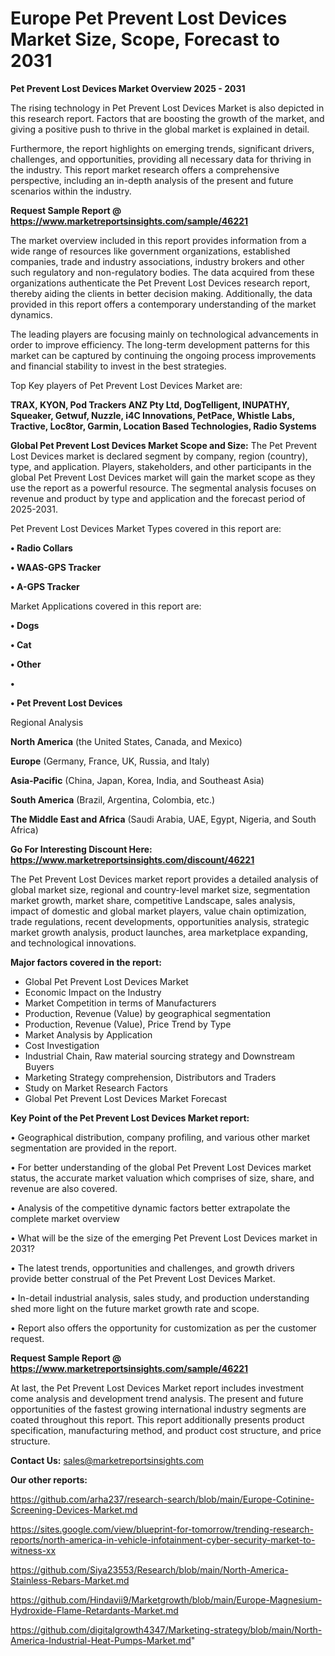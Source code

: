 # Europe Pet Prevent Lost Devices Market Size, Scope, Forecast to 2031

<Strong> Pet Prevent Lost Devices Market Overview 2025 - 2031</strong>

The rising technology in Pet Prevent Lost Devices Market is also depicted in this research report. Factors that are boosting the growth of the market, and giving a positive push to thrive in the global market is explained in detail.

Furthermore, the report highlights on emerging trends, significant drivers, challenges, and opportunities, providing all necessary data for thriving in the industry. This report market research offers a comprehensive perspective, including an in-depth analysis of the present and future scenarios within the industry.

<strong>Request Sample Report @ <a href=https://www.marketreportsinsights.com/sample/46221>https://www.marketreportsinsights.com/sample/46221</a></strong>

The market overview included in this report provides information from a wide range of resources like government organizations, established companies, trade and industry associations, industry brokers and other such regulatory and non-regulatory bodies. The data acquired from these organizations authenticate the Pet Prevent Lost Devices research report, thereby aiding the clients in better decision making. Additionally, the data provided in this report offers a contemporary understanding of the market dynamics.

The leading players are focusing mainly on technological advancements in order to improve efficiency. The long-term development patterns for this market can be captured by continuing the ongoing process improvements and financial stability to invest in the best strategies.

Top Key players of Pet Prevent Lost Devices Market are:

<strong>TRAX, KYON, Pod Trackers ANZ Pty Ltd, DogTelligent, INUPATHY, Squeaker, Getwuf, Nuzzle, i4C Innovations, PetPace, Whistle Labs, Tractive, Loc8tor, Garmin, Location Based Technologies, Radio Systems</strong>

<strong><b>Global Pet Prevent Lost Devices Market Scope and Size:</b></strong>
The Pet Prevent Lost Devices market is declared segment by company, region (country), type, and application. Players, stakeholders, and other participants in the global Pet Prevent Lost Devices market will gain the market scope as they use the report as a powerful resource. The segmental analysis focuses on revenue and product by type and application and the forecast period of 2025-2031.

Pet Prevent Lost Devices Market Types covered in this report are:

<strong>•  Radio Collars

•  WAAS-GPS Tracker

•  A-GPS Tracker</strong>

Market Applications covered in this report are:

<strong>•  Dogs

•  Cat

•  Other

•  

•  Pet Prevent Lost Devices</strong> 

Regional Analysis

<strong>North America</strong> (the United States, Canada, and Mexico)

<strong>Europe</strong> (Germany, France, UK, Russia, and Italy)

<strong>Asia-Pacific</strong> (China, Japan, Korea, India, and Southeast Asia)

<strong>South America</strong> (Brazil, Argentina, Colombia, etc.)

<strong>The Middle East and Africa</strong> (Saudi Arabia, UAE, Egypt, Nigeria, and South Africa)

<strong>Go For Interesting Discount Here: <a href=https://www.marketreportsinsights.com/discount/46221>https://www.marketreportsinsights.com/discount/46221</a></strong>

The Pet Prevent Lost Devices market report provides a detailed analysis of global market size, regional and country-level market size, segmentation market growth, market share, competitive Landscape, sales analysis, impact of domestic and global market players, value chain optimization, trade regulations, recent developments, opportunities analysis, strategic market growth analysis, product launches, area marketplace expanding, and technological innovations.

<strong><b>Major factors covered in the report:</b></strong>
<ul>
  <li>Global Pet Prevent Lost Devices Market </li>
  <li>Economic Impact on the Industry</li>
  <li>Market Competition in terms of Manufacturers</li>
  <li>Production, Revenue (Value) by geographical segmentation</li>
  <li>Production, Revenue (Value), Price Trend by Type</li>
  <li>Market Analysis by Application</li>
  <li>Cost Investigation</li>
  <li>Industrial Chain, Raw material sourcing strategy and Downstream Buyers</li>
  <li>Marketing Strategy comprehension, Distributors and Traders</li>
  <li>Study on Market Research Factors</li>
  <li>Global Pet Prevent Lost Devices Market Forecast</li>
</ul>

<strong><b>Key Point of the Pet Prevent Lost Devices Market report:</b></strong>

• Geographical distribution, company profiling, and various other market segmentation are provided in the report.

• For better understanding of the global Pet Prevent Lost Devices market status, the accurate market valuation which comprises of size, share, and revenue are also covered.

• Analysis of the competitive dynamic factors better extrapolate the complete market overview

• What will be the size of the emerging Pet Prevent Lost Devices market in 2031?

• The latest trends, opportunities and challenges, and growth drivers provide better construal of the Pet Prevent Lost Devices Market.

• In-detail industrial analysis, sales study, and production understanding shed more light on the future market growth rate and scope.

• Report also offers the opportunity for customization as per the customer request.

<strong>Request Sample Report @ <a href=https://www.marketreportsinsights.com/sample/46221>https://www.marketreportsinsights.com/sample/46221</a></strong>

At last, the Pet Prevent Lost Devices Market report includes investment come analysis and development trend analysis. The present and future opportunities of the fastest growing international industry segments are coated throughout this report. This report additionally presents product specification, manufacturing method, and product cost structure, and price structure.

<strong>Contact Us:</strong>
sales@marketreportsinsights.com

<strong>Our other reports:</strong>

<a href=https://github.com/arha237/research-search/blob/main/Europe-Cotinine-Screening-Devices-Market.md>https://github.com/arha237/research-search/blob/main/Europe-Cotinine-Screening-Devices-Market.md</a>

<a href=https://sites.google.com/view/blueprint-for-tomorrow/trending-research-reports/north-america-in-vehicle-infotainment-cyber-security-market-to-witness-xx>https://sites.google.com/view/blueprint-for-tomorrow/trending-research-reports/north-america-in-vehicle-infotainment-cyber-security-market-to-witness-xx</a>

<a href=https://github.com/Siya23553/Research/blob/main/North-America-Stainless-Rebars-Market.md>https://github.com/Siya23553/Research/blob/main/North-America-Stainless-Rebars-Market.md</a>

<a href=https://github.com/Hindavii9/Marketgrowth/blob/main/Europe-Magnesium-Hydroxide-Flame-Retardants-Market.md>https://github.com/Hindavii9/Marketgrowth/blob/main/Europe-Magnesium-Hydroxide-Flame-Retardants-Market.md</a>

<a href=https://github.com/digitalgrowth4347/Marketing-strategy/blob/main/North-America-Industrial-Heat-Pumps-Market.md>https://github.com/digitalgrowth4347/Marketing-strategy/blob/main/North-America-Industrial-Heat-Pumps-Market.md</a>"
